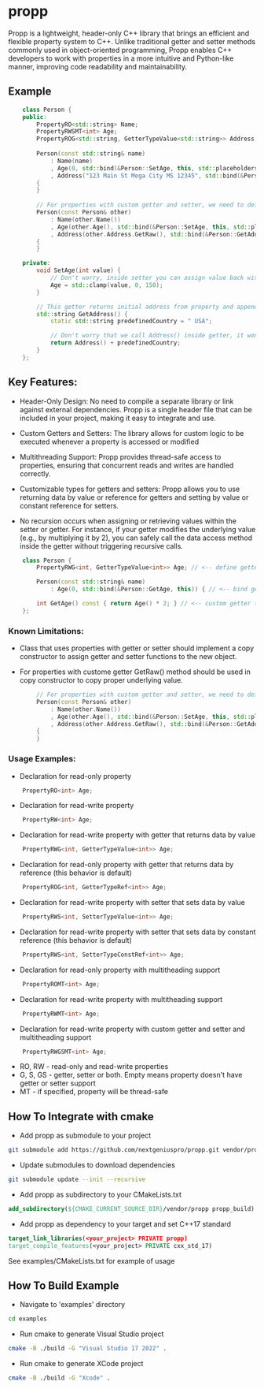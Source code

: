 # propp
Propp is a lightweight, header-only C++ library that brings an efficient and flexible property system to C++. Unlike traditional getter and setter methods commonly used in object-oriented programming, Propp enables C++ developers to work with properties in a more intuitive and Python-like manner, improving code readability and maintainability.

## Example

```cpp
    class Person {
    public:    
        PropertyRO<std::string> Name;
        PropertyRWSMT<int> Age;
        PropertyROG<std::string, GetterTypeValue<std::string>> Address; // We declare getter that returns string by value
        
        Person(const std::string& name)
            : Name(name)
            , Age(0, std::bind(&Person::SetAge, this, std::placeholders::_1))
            , Address("123 Main St Mega City MS 12345", std::bind(&Person::GetAddress, this))
        {
        }
        
        // For properties with custom getter and setter, we need to define copy constructor
        Person(const Person& other)
            : Name(other.Name())
            , Age(other.Age(), std::bind(&Person::SetAge, this, std::placeholders::_1))
            , Address(other.Address.GetRaw(), std::bind(&Person::GetAddress, this)) // Because we declared getter that returns string by value, we need to use GetRaw() to get the initial value
        {
        }

    private:    
        void SetAge(int value) {
            // Don't worry, inside setter you can assign value back with no recursion issue (if you do this in the same thread)
            Age = std::clamp(value, 0, 150);
        }

        // This getter returns initial address from property and appends predefined country to it
        std::string GetAddress() {
            static std::string predefinedCountry = " USA";

            // Don't worry that we call Address() inside getter, it won't cause recursion issue, next call will return the underlying value
            return Address() + predefinedCountry;
        }
    };
```

## Key Features:

- Header-Only Design: No need to compile a separate library or link against external dependencies. Propp is a single header file that can be included in your project, making it easy to integrate and use.

- Custom Getters and Setters: The library allows for custom logic to be executed whenever a property is accessed or modified

- Multithreading Support: Propp provides thread-safe access to properties, ensuring that concurrent reads and writes are handled correctly.

- Customizable types for getters and setters: Propp allows you to use returning data by value or reference for getters and setting by value or constant reference for setters.

- No recursion occurs when assigning or retrieving values within the setter or getter. For instance, if your getter modifies the underlying value (e.g., by multiplying it by 2), you can safely call the data access method inside the getter without triggering recursive calls.

```cpp
    class Person {
        PropertyRWG<int, GetterTypeValue<int>> Age; // <-- define getter returning data by value

        Person(const std::string& name)
            : Age(0, std::bind(&Person::GetAge, this)) { // <-- bind getter to the object}

        int GetAge() const { return Age() * 2; } // <-- custom getter that multiplies the value by 2
    };
```

### Known Limitations:

- Class that uses properties with getter or setter should implement a copy constructor to assign getter and setter functions to the new object.

- For properties with custome getter GetRaw() method should be used in copy constructor to copy proper underlying value.

```cpp
        // For properties with custom getter and setter, we need to define copy constructor
        Person(const Person& other)
            : Name(other.Name())
            , Age(other.Age(), std::bind(&Person::SetAge, this, std::placeholders::_1))
            , Address(other.Address.GetRaw(), std::bind(&Person::GetAddress, this)) // Because we declared getter that returns string by value, we need to use GetRaw() to get the initial value
        {
        }
```

### Usage Examples:

- Declaration for read-only property
```cpp
    PropertyRO<int> Age;
```
- Declaration for read-write property
```cpp
    PropertyRW<int> Age;
```
- Declaration for read-write property with getter that returns data by value
```cpp
    PropertyRWG<int, GetterTypeValue<int>> Age;
```
- Declaration for read-only property with getter that returns data by reference (this behavior is default)
```cpp
    PropertyROG<int, GetterTypeRef<int>> Age;
```
- Declaration for read-write property with setter that sets data by value
```cpp
    PropertyRWS<int, SetterTypeValue<int>> Age;
```
- Declaration for read-write property with setter that sets data by constant reference (this behavior is default)
```cpp
    PropertyRWS<int, SetterTypeConstRef<int>> Age;
```
- Declaration for read-only property with multitheading support
```cpp
    PropertyROMT<int> Age;
```
- Declaration for read-write property with multitheading support
```cpp
    PropertyRWMT<int> Age;
```
- Declaration for read-write property with custom getter and setter and multitheading support
```cpp
    PropertyRWGSMT<int> Age;
```

- RO, RW - read-only and read-write properties
- G, S, GS - getter, setter or both. Empty means property doesn't have getter or setter support
- MT - if specified, property will be thread-safe

## How To Integrate with cmake

- Add propp as submodule to your project
```bash
git submodule add https://github.com/nextgeniuspro/propp.git vendor/propp
```
- Update submodules to download dependencies
```bash
git submodule update --init --recursive
```
- Add propp as subdirectory to your CMakeLists.txt
```cmake 
add_subdirectory(${CMAKE_CURRENT_SOURCE_DIR}/vendor/propp propp_build)
```
- Add propp as dependency to your target and set C++17 standard
```cmake 
target_link_libraries(<your_project> PRIVATE propp)
target_compile_features(<your_project> PRIVATE cxx_std_17)
```

See examples/CMakeLists.txt for example of usage

## How To Build Example #

- Navigate to 'examples' directory
```bash
cd examples
```
- Run cmake to generate Visual Studio project
```bash
cmake -B ./build -G "Visual Studio 17 2022" .
```
- Run cmake to generate XCode project
```bash
cmake -B ./build -G "Xcode" .
```